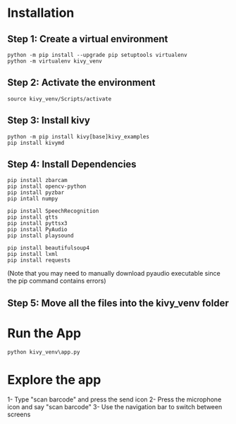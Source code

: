 # Installation

## Step 1: Create a virtual environment
```
python -m pip install --upgrade pip setuptools virtualenv
python -m virtualenv kivy_venv
```
## Step 2: Activate the environment
```
source kivy_venv/Scripts/activate
```
## Step 3: Install kivy
```
python -m pip install kivy[base]kivy_examples
pip install kivymd

```

## Step 4: Install Dependencies
```
pip install zbarcam
pip install opencv-python
pip install pyzbar
pip intall numpy 

pip install SpeechRecognition
pip install gtts
pip install pyttsx3
pip install PyAudio
pip install playsound

pip install beautifulsoup4
pip install lxml 
pip install requests 

```
(Note that you may need to manually download pyaudio executable since the pip command contains errors)


## Step 5: Move all the files into the kivy_venv folder

# Run the App
```
python kivy_venv\app.py
```

# Explore the app
1- Type "scan barcode" and press the send icon
2- Press the microphone icon and say "scan barcode"
3- Use the navigation bar to switch between screens
